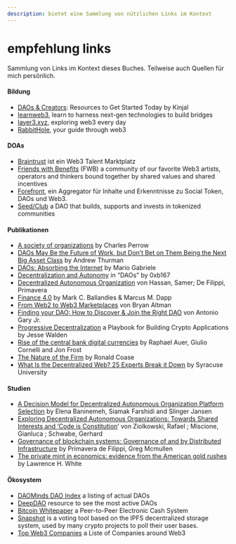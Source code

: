 ```yaml
---
description: bietet eine Sammlung von nützlichen Links im Kontext
---
```


# empfehlung links

Sammlung von Links im Kontext dieses Buches. Teilweise auch Quellen für mich persönlich.

#### Bildung

* [DAOs & Creators](https://daominds.io/extdaoandcreatorsressources): Resources to Get Started Today by Kinjal&#x20;
* [learnweb3](https://learnweb3.io/?invite-code=b23HSBPW), learn to harness next-gen technologies to build bridges
* [layer3.xyz](https://layer3.xyz/?ref=R6r30), exploring web3 every day
* [RabbitHole](https://daominds.io/extrabbithole), your guide through web3

#### DOAs

* [Braintrust](https://daominds.io/extbraintrust) ist ein Web3 Talent Marktplatz&#x20;
* [Friends with Benefits](https://daominds.io/extfwb) (FWB) a community of our favorite Web3 artists, operators and thinkers bound together by shared values and shared incentives&#x20;
* [Forefront](https://daominds.io/extforefront), ein Aggregator für Inhalte und Erkenntnisse zu Social Token, DAOs und Web3.
* [Seed/Club](https://daominds.io/extseedclub) a DAO that builds, supports and invests in tokenized communities

#### Publikationen

* [A society of organizations](https://daominds.io/extasocietyoforganizations) by Charles Perrow&#x20;
* [DAOs May Be the Future of Work, but Don’t Bet on Them Being the Next Big Asset Class](https://daominds.io/extdaomaybethefuturebutdontbet) by Andrew Thurman&#x20;
* [DAOs: Absorbing the Internet](https://daominds.io/extdaoabsorbingtheinternet) by Mario Gabriele&#x20;
* [Decentralization and Autonomy](https://daominds.io/extdecentralizationandautonomy) in “DAOs” by 0xb167&#x20;
* [Decentralized Autonomous Organization](https://daominds.io/extdaobyhassan) von Hassan, Samer; De Filippi, Primavera&#x20;
* [Finance 4.0](https://daominds.io/extfinance4) by Mark C. Ballandies & Marcus M. Dapp
* [From Web2 to Web3 Marketplaces](https://daominds.io/extfromweb2toweb3marketplaces) von Bryan Altman&#x20;
* [Finding your DAO: How to Discover & Join the Right DAO](https://daominds.io/extfindingyourdao) von Antonio Gary Jr.&#x20;
* [Progressive Decentralization](https://daominds.io/extprogressivedecentralization) a Playbook for Building Crypto Applications by Jesse Walden&#x20;
* [Rise of the central bank digital currencies](https://daominds.io/extriseofthecentralbankdigitalcurrencies) by Raphael Auer, Giulio Cornelli and Jon Frost&#x20;
* [The Nature of the Firm](https://daominds.io/extthenatureofthefirm) by Ronald Coase
* [What Is the Decentralized Web? 25 Experts Break it Down](https://daominds.io/extwhatisdecentralizedweb) by Syracuse University

#### Studien

* [A Decision Model for Decentralized Autonomous Organization Platform Selection](https://daominds.io/extdaodecisionmodel) by Elena Baninemeh, Siamak Farshidi and Slinger Jansen&#x20;
* [Exploring Decentralized Autonomous Organizations: Towards Shared Interests and ‘Code is Constitution](https://daominds.io/extexploringdao)’ von Ziolkowski, Rafael ; Miscione, Gianluca ; Schwabe, Gerhard&#x20;
* [Governance of blockchain systems: Governance of and by Distributed Infrastructure](https://daominds.io/extgovernancebydistributed) by Primavera de Filippi, Greg Mcmullen
* [The private mint in economics: evidence from the American gold rushes](https://daominds.io/extprivatemintineconomics) by Lawrence H. White

#### Ökosystem

* [DAOMinds DAO Index](http://daominds.io/DAOindex) a listing of actual DAOs&#x20;
* [DeepDAO](https://daominds.io/extdeepdaodashboard) resource to see the most active DAOs&#x20;
* [Bitcoin Whitepaper](https://daominds.io/extbitcoinwhitepaper) a Peer-to-Peer Electronic Cash System&#x20;
* [Snapshot](https://daominds.io/extsnapshot) is a voting tool based on the IPFS decentralized storage system, used by many crypto projects to poll their user bases.&#x20;
* [Top Web3 Companies](https://daominds.io/extweb3career) a Liste of Companies around Web3
